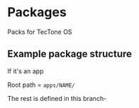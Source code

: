 # Packages
Packs for TecTone OS


## Example package structure

If it's an app

Root path = `apps/NAME/`

The rest is defined in this branch-
